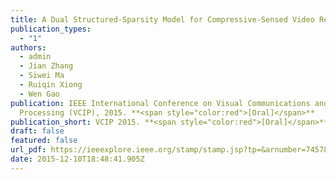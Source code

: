 ```yaml
---
title: A Dual Structured-Sparsity Model for Compressive-Sensed Video Reconstruction
publication_types:
  - "1"
authors:
  - admin
  - Jian Zhang
  - Siwei Ma
  - Ruiqin Xiong 
  - Wen Gao
publication: IEEE International Conference on Visual Communications and Image
  Processing (VCIP), 2015. **<span style="color:red">[Oral]</span>**
publication_short: VCIP 2015. **<span style="color:red">[Oral]</span>**
draft: false
featured: false
url_pdf: https://ieeexplore.ieee.org/stamp/stamp.jsp?tp=&arnumber=7457804
date: 2015-12-10T18:48:41.905Z
---
```

